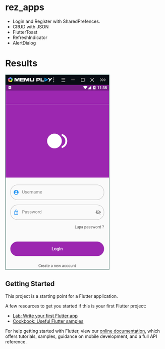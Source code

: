 # rez_apps

- Login and Register with SharedPrefences.
- CRUD with JSON
- FlutterToast
- RefreshIndicator
- AlertDialog

# Results
![login](https://raw.githubusercontent.com/AguzR/Rez-Apps/master/images/hasillogin.PNG)

## Getting Started

This project is a starting point for a Flutter application.

A few resources to get you started if this is your first Flutter project:

- [Lab: Write your first Flutter app](https://flutter.dev/docs/get-started/codelab)
- [Cookbook: Useful Flutter samples](https://flutter.dev/docs/cookbook)

For help getting started with Flutter, view our
[online documentation](https://flutter.dev/docs), which offers tutorials,
samples, guidance on mobile development, and a full API reference.
